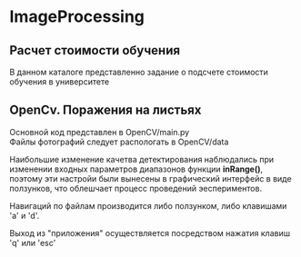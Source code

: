 # ImageProcessing

## Расчет стоимости обучения

В данном каталоге представленно задание о подсчете стоимости обучения в университете

## OpenCv. Поражения на листьях

Основной код представлен в OpenCV/main.py</br>
Файлы фотографий следует распологать в OpenCV/data

Наибольшие изменение качетва детектирования наблюдались при изменении входных параметров диапазонов функции **inRange()**, поэтому эти настройи были вынесены в графический интерфейс в виде ползунков, что облешчает процесс проведений эеспериментов. 

Навигаций по файлам производится либо ползунком, либо клавишами 'a' и 'd'.

Выход из "приложения" осуществляется посредством нажатия клавиш 'q' или 'esc'
